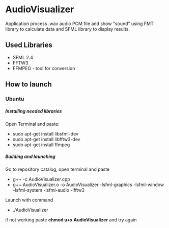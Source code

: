 # AudioVisualizer
Application process .wav audio PCM file and show "sound" using FMT library to calculate data and SFML library to display results.

## Used Libraries
- SFML 2.4
- FFTW3
- FFMPEG - tool for conversion

## How to launch
### Ubuntu
##### Installing needed libraries
Open Terminal and paste:
- sudo apt-get install libsfml-dev
- sudo apt-get install libfftw3-dev
- sudo apt-get install ffmpeg
##### Building and launching
Go to repository catalog, open terminal and paste
- g++ -c AudioVisualizer.cpp
- g++ AudioVisualizer.o -o AudioVisualizer -lsfml-graphics -lsfml-window -lsfml-system -lsfml-audio -lfftw3

Launch with command 
- ./AudioVisualizer

if not working paste **chmod u+x AudioVisualizer** and try again






